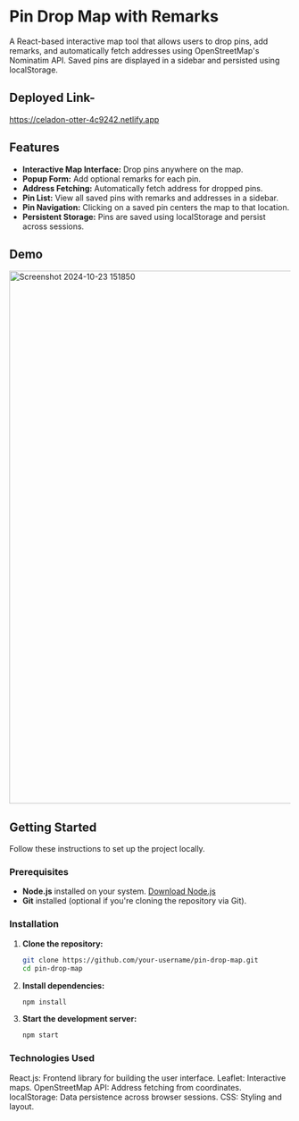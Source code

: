 # Pin Drop Map with Remarks

A React-based interactive map tool that allows users to drop pins, add remarks, and automatically fetch addresses using OpenStreetMap's Nominatim API. Saved pins are displayed in a sidebar and persisted using localStorage.

## Deployed Link-
https://celadon-otter-4c9242.netlify.app

## Features

- **Interactive Map Interface:** Drop pins anywhere on the map.
- **Popup Form:** Add optional remarks for each pin.
- **Address Fetching:** Automatically fetch address for dropped pins.
- **Pin List:** View all saved pins with remarks and addresses in a sidebar.
- **Pin Navigation:** Clicking on a saved pin centers the map to that location.
- **Persistent Storage:** Pins are saved using localStorage and persist across sessions.

## Demo
<img width="953" alt="Screenshot 2024-10-23 151850" src="https://github.com/user-attachments/assets/0b3f9d13-58f4-4a6f-abe3-11ae14827a0a">



## Getting Started

Follow these instructions to set up the project locally.

### Prerequisites

- **Node.js** installed on your system. [Download Node.js](https://nodejs.org/)
- **Git** installed (optional if you're cloning the repository via Git).

### Installation

1. **Clone the repository:**
   ```bash
   git clone https://github.com/your-username/pin-drop-map.git
   cd pin-drop-map

2. **Install dependencies:**
   ```bash
   npm install

3. **Start the development server:**
   ```bash
   npm start


### Technologies Used
  React.js: Frontend library for building the user interface.
  Leaflet: Interactive maps.
  OpenStreetMap API: Address fetching from coordinates.
  localStorage: Data persistence across browser sessions.
  CSS: Styling and layout.
